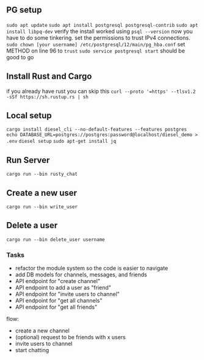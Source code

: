 ## PG setup
`sudo apt update`
`sudo apt install postgresql postgresql-contrib`
`sudo apt install libpq-dev`
verify the install worked using `psql --version`
now you have to do some tinkering. set the permissions to trust IPv4 connections.
`sudo chown [your username] /etc/postgresql/12/main/pg_hba.conf` 
set METHOD on line 96 to `trust`
`sudo service postgresql start`
should be good to go

## Install Rust and Cargo
if you already have rust you can skip this
`curl --proto '=https' --tlsv1.2 -sSf https://sh.rustup.rs | sh`

## Local setup
`cargo install diesel_cli --no-default-features --features postgres`
`echo DATABASE_URL=postgres://postgres:password@localhost/diesel_demo > .env`
`diesel setup`
`sudo apt-get install jq`

## Run Server
`cargo run --bin rusty_chat`

## Create a new user
`cargo run --bin write_user`

## Delete a user
`cargo run --bin delete_user username`


### Tasks
- refactor the module system so the code is easier to navigate
- add DB models for channels, messages, and friends
- API endpoint for "create channel"
- API endpoint to add a user as "friend"
- API endpoint for "invite users to channel"
- API endpoint for "get all channels"
- API endpoint for "get all friends"

flow:
- create a new channel
- (optional) request to be friends with x users
- invite users to channel
- start chatting